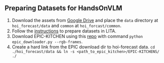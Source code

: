 ## Preparing Datasets for HandsOnVLM

1. Download the assets from [Google Drive](https://drive.google.com/file/d/1LTFgLfCR653khkouaQRVtAw_OuEkNUgo/view?usp=sharing) and place the `data` directory at `hoi_forecast/data` and `common` at `hoi_forcast/common`.
2. Follow the [instructions](https://github.com/NVlabs/LITA/blob/main/docs/Video_Data.md) to prepare datasets in LITA.
3. Download EPIC-KITCHEN using this [repo](https://github.com/epic-kitchens/epic-kitchens-download-scripts) with command `python epic_downloader.py --rgb-frames`.
4. Create a hard link from the EPIC download dir to hoi-forecast data. `cd ./hoi_forecast/data && ln -s <path_to_epic_kitchen>/EPIC-KITCHENS/ ./`